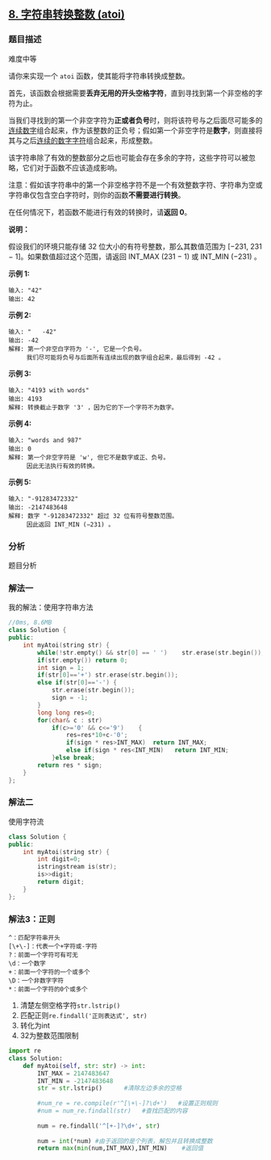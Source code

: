 ## [8. 字符串转换整数 (atoi)](https://leetcode-cn.com/problems/string-to-integer-atoi/)

### 题目描述

难度中等

请你来实现一个 `atoi` 函数，使其能将字符串转换成整数。

首先，该函数会根据需要**丢弃无用的开头空格字符**，直到寻找到第一个非空格的字符为止。

当我们寻找到的第一个非空字符为**正或者负号**时，则将该符号与之后面尽可能多的<u>连续数字</u>组合起来，作为该整数的正负号；假如第一个非空字符是**数字**，则直接将其与之后<u>连续的数字字符</u>组合起来，形成整数。

该字符串除了有效的整数部分之后也可能会存在多余的字符，这些字符可以被忽略，它们对于函数不应该造成影响。

注意：假如该字符串中的第一个非空格字符不是一个有效整数字符、字符串为空或字符串仅包含空白字符时，则你的函数**不需要进行转换**。

在任何情况下，若函数不能进行有效的转换时，请**返回 0**。

**说明：**

假设我们的环境只能存储 32 位大小的有符号整数，那么其数值范围为 [−231, 231 − 1]。如果数值超过这个范围，请返回  INT_MAX (231 − 1) 或 INT_MIN (−231) 。

**示例 1:**

```
输入: "42"
输出: 42
```

**示例 2:**

```
输入: "   -42"
输出: -42
解释: 第一个非空白字符为 '-', 它是一个负号。
     我们尽可能将负号与后面所有连续出现的数字组合起来，最后得到 -42 。
```

**示例 3:**

```
输入: "4193 with words"
输出: 4193
解释: 转换截止于数字 '3' ，因为它的下一个字符不为数字。
```

**示例 4:**

```
输入: "words and 987"
输出: 0
解释: 第一个非空字符是 'w', 但它不是数字或正、负号。
     因此无法执行有效的转换。
```

**示例 5:**

```
输入: "-91283472332"
输出: -2147483648
解释: 数字 "-91283472332" 超过 32 位有符号整数范围。 
     因此返回 INT_MIN (−231) 。
```

### 分析

题目分析

### 解法一

我的解法：使用字符串方法

```c++
//0ms, 8.6MB
class Solution {
public:
    int myAtoi(string str) {
        while(!str.empty() && str[0] == ' ')    str.erase(str.begin());
        if(str.empty()) return 0;
        int sign = 1;
        if(str[0]=='+') str.erase(str.begin());
        else if(str[0]=='-') {
            str.erase(str.begin());
            sign = -1;
        }
        long long res=0;
        for(char& c : str)
            if(c>='0' && c<='9')    {
                res=res*10+c-'0';
                if(sign * res>INT_MAX)  return INT_MAX;
                else if(sign * res<INT_MIN)   return INT_MIN;
            }else break;
        return res * sign;
    }
};
```

### 解法二

使用字符流

```c++
class Solution {
public:
    int myAtoi(string str) {
        int digit=0;
        istringstream is(str);
        is>>digit;
        return digit;
    }
};
```

### 解法3：正则

```
^：匹配字符串开头
[\+\-]：代表一个+字符或-字符
?：前面一个字符可有可无
\d：一个数字
+：前面一个字符的一个或多个
\D：一个非数字字符
*：前面一个字符的0个或多个
```

1. 清楚左侧空格字符`str.lstrip()`
2. 匹配正则`re.findall('正则表达式', str)`
3. 转化为int
4. 32为整数范围限制

```python
import re
class Solution:
    def myAtoi(self, str: str) -> int:
        INT_MAX = 2147483647    
        INT_MIN = -2147483648
        str = str.lstrip()      #清除左边多余的空格
        
        #num_re = re.compile(r'^[\+\-]?\d+')   #设置正则规则
        #num = num_re.findall(str)   #查找匹配的内容
        
        num = re.findall('^[+-]?\d+', str)
        
        num = int(*num) #由于返回的是个列表，解包并且转换成整数
        return max(min(num,INT_MAX),INT_MIN)    #返回值
```

